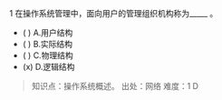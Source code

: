 1
在操作系统管理中，面向用户的管理组织机构称为_____ 。
- ( ) A.用户结构 
- ( ) B.实际结构 
- ( ) C.物理结构 
- (x) D.逻辑结构

> 知识点：操作系统概述。
> 出处：网络
> 难度：1
> D
